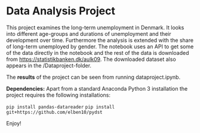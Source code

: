 # Data Analysis Project

This project examines the long-term unemployment in Denmark. It looks into different age-groups and durations of unemployment and their development over time. Furthermore the analysis is extended with the share of long-term unemployed by gender. The notebook uses an API to get some of the data directly in the notebook and the rest of the data is downloaded from https://statistikbanken.dk/aulk09. The downloaded dataset also appears in the /Dataproject-folder.

The **results** of the project can be seen from running dataproject.ipynb.

**Dependencies:** Apart from a standard Anaconda Python 3 installation the project requires the following installations:

``pip install pandas-datareader``
``pip install git+https://github.com/elben10/pydst``

Enjoy!
